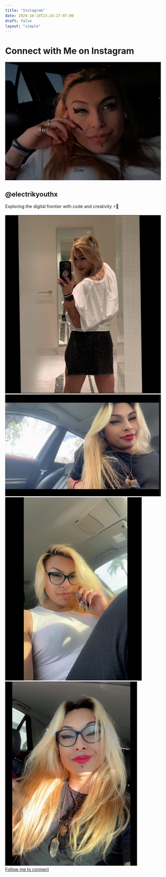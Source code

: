 ```yaml
---
title: "Instagram"
date: 2024-10-19T23:24:27-07:00
draft: false
layout: "simple"
---
```


<div class="instagram-wrapper">
  <h1 class="instagram-title">Connect with Me on Instagram</h1>
  <div class="instagram-profile">
    <div class="profile-picture">
      <img src="/images/instagram-profile.jpg" alt="Electrik Serpentine Profile Picture">
    </div>
    <div class="profile-info">
      <h2 class="username">@electrikyouthx</h2>
      <p class="bio">Exploring the digital frontier with code and creativity ⚡️🐍</p>
    </div>
  </div>
  <div class="instagram-feed">
    <div class="insta-post">
      <img src="/images/instagram-post-1.jpg" alt="Latest Coding Project">
    </div>
    <div class="insta-post">
      <img src="/images/instagram-post-2.jpg" alt="Tech Setup Showcase">
    </div>
    <div class="insta-post">
      <img src="/images/instagram-post-3.jpg" alt="Coding Tips and Tricks">
    </div>
    <div class="insta-post">
      <img src="/images/instagram-post-4.jpg" alt="Behind the Scenes">
    </div>
  </div>
  <a href="https://instagram.com/electrikyouthx" class="follow-button" target="_blank">
    Follow me to connect
  </a>
</div>
